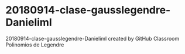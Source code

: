 # 20180914-clase-gausslegendre-Danieliml
20180914-clase-gausslegendre-Danieliml created by GitHub Classroom
Polinomios de Legendre
